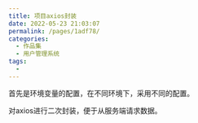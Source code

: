 ```yaml
---
title: 项目axios封装
date: 2022-05-23 21:03:07
permalink: /pages/1adf78/
categories:
  - 作品集
  - 用户管理系统
tags:
  - 
---
```

首先是环境变量的配置，在不同环境下，采用不同的配置。

对axios进行二次封装，便于从服务端请求数据。